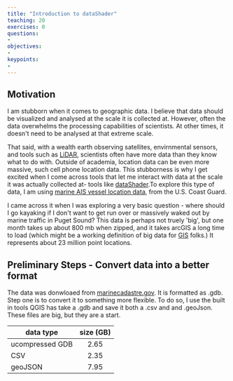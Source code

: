 ```yaml
---
title: "Introduction to dataShader"
teaching: 20
exercises: 0
questions:
- 
objectives:
- 
keypoints:
-  
---
```


## Motivation 

I am stubborn when it comes to geographic data. I believe that data should be visualized and analysed at the scale it is collected at. However, often the data overwhelms the processing capabilities of scientists. At other times, it doesn't need to be analysed at that extreme scale. 

That said, with a wealth earth observing satellites, envirnmental sensors, and tools such as [LiDAR](https://en.wikipedia.org/wiki/Lidar), scientists often have more data than they know what to do with. Outside of academia, location data can be even more massive, such cell phone location data. This stubborness is why I get excited when I come across tools that let me interact with data at the scale it was actually collected at- tools like [dataShader](https://github.com/bokeh/datashader).To explore this type of data, I am using [marine AIS vessel location data](http://marinecadastre.gov/ais/), from the U.S. Coast Guard. 

I came across it when I was exploring a very basic question - where should I go kayaking if I don't want to get run over or massively waked out by marine traffic in Puget Sound? This data is perhaps not truely 'big', but one month takes up about 800 mb when zipped, and it takes arcGIS a long time to load (which might be a working definition of big data for [GIS](https://en.wikipedia.org/wiki/Geographic_information_system)  folks.) It  represents about 23 million point locations.   

## Preliminary Steps - Convert data into a better format
The data was donwloaed from [marinecadastre.gov](http://marinecadastre.gov/ais/). It is formatted as .gdb. Step one is to convert it to something more flexible. To do so, I use the built in tools QGIS has take a .gdb and save it both a .csv and and .geoJson. These files are big, but they are a start.

| data type     | size (GB)     | 
| ------------- |:-------------:| 
| ucompressed GDB      | 2.65 | 
| CSV     | 2.35      | 
| geoJSON |7.95      |


